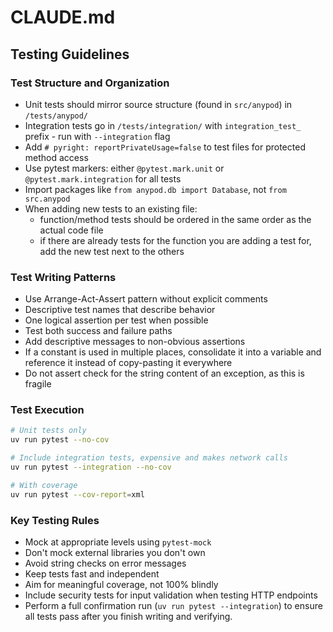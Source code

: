 # CLAUDE.md

## Testing Guidelines

### Test Structure and Organization
- Unit tests should mirror source structure (found in `src/anypod`) in `/tests/anypod/`
- Integration tests go in `/tests/integration/` with `integration_test_` prefix - run with `--integration` flag
- Add `# pyright: reportPrivateUsage=false` to test files for protected method access
- Use pytest markers: either `@pytest.mark.unit` or `@pytest.mark.integration` for all tests
- Import packages like `from anypod.db import Database`, not `from src.anypod`
- When adding new tests to an existing file:
  - function/method tests should be ordered in the same order as the actual code file
  - if there are already tests for the function you are adding a test for, add the new test next to the others

### Test Writing Patterns
- Use Arrange-Act-Assert pattern without explicit comments
- Descriptive test names that describe behavior
- One logical assertion per test when possible
- Test both success and failure paths
- Add descriptive messages to non-obvious assertions
- If a constant is used in multiple places, consolidate it into a variable and reference it instead of copy-pasting it everywhere
- Do not assert check for the string content of an exception, as this is fragile

### Test Execution
```bash
# Unit tests only
uv run pytest --no-cov

# Include integration tests, expensive and makes network calls
uv run pytest --integration --no-cov

# With coverage
uv run pytest --cov-report=xml
```

### Key Testing Rules
- Mock at appropriate levels using `pytest-mock`
- Don't mock external libraries you don't own
- Avoid string checks on error messages
- Keep tests fast and independent
- Aim for meaningful coverage, not 100% blindly
- Include security tests for input validation when testing HTTP endpoints
- Perform a full confirmation run (`uv run pytest --integration`) to ensure all tests pass after you finish writing and verifying.
